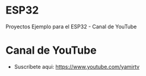 # ESP32
Proyectos Ejemplo para el ESP32 - Canal de YouTube

# Canal de YouTube
* Suscríbete aqui:
https://www.youtube.com/yamirtv
